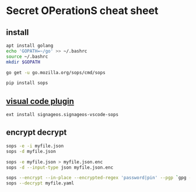 # Secret OPerationS cheat sheet

## install
```sh
apt install golang
echo 'GOPATH=~/go' >> ~/.bashrc
source ~/.bashrc
mkdir $GOPATH

go get -u go.mozilla.org/sops/cmd/sops
```
```sh
pip install sops
```
## [visual code plugin](https://marketplace.visualstudio.com/items?itemName=signageos.signageos-vscode-sops)
```
ext install signageos.signageos-vscode-sops
```

## encrypt decrypt
```sh
sops -e -i myfile.json
sops -d myfile.json
```

```sh
sops -e myfile.json > myfile.json.enc
sops -d --input-type json myfile.json.enc
```

```sh
sops --encrypt --in-place --encrypted-regex 'password|pin' --pgp `gpg --fingerprint "vitalii@localhost.local" | grep pub -A 1 | grep -v pub | sed s/\ //g` myfile.yaml
sops --decrypt myfile.yaml
```

